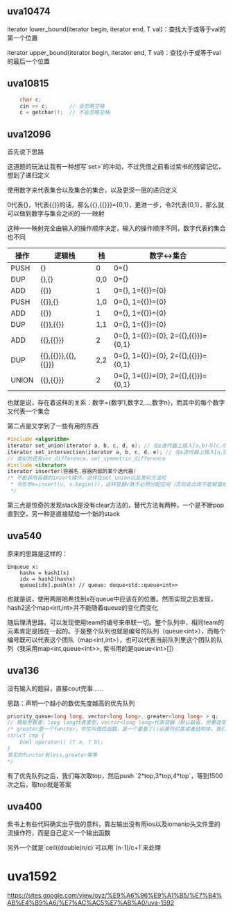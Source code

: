 
## uva10474
<p>iterator lower_bound(iterator begin, iterator end, T val)：查找大于或等于val的第一个位置</p>
<p>iterator upper_bound(iterator begin, iterator end, T val)：查找小于或等于val的最后一个位置</p>

## uva10815
```c++
    char c;
    cin >> c;       // 会忽略空格
    c = getchar();  // 不会忽略空格
```

## uva12096
<p>首先说下思路</p>
<p>这道题的玩法让我有一种想写`set<set<...>>`的冲动，不过凭借之前看过紫书的残留记忆，想到了递归定义</p>
<p>使用数字来代表集合以及集合的集合，以及更深一层的递归定义</p>
<p>0代表{}，1代表{{}}的话，那么{{},{{}}}={0,1}，更进一步，令2代表{0,1}，那么就可以做到数字与集合之间的一一映射</p>
<p>这种一一映射完全由输入的操作顺序决定，输入的操作顺序不同，数字代表的集合也不同</p>

操作 | 逻辑栈 | 栈 | 数字<->集合
---- | ----- | -- | ---------
PUSH | {} | 0 | 0={}
DUP | {},{} | 0,0 | 0={}
ADD | {{}} | 1 | 0={}, 1={{}}={0}
PUSH | {{}},{} | 1,0 | 0={}, 1={{}}={0}
ADD | {{}} | 1 | 0={}, 1={{}}={0}
DUP | {{}},{{}} | 1,1 | 0={}, 1={{}}={0}
ADD | {{},{{}}} | 2 | 0={}, 1={{}}={0}, 2={{},{{}}}={0,1}
DUP | {{},{{}}},{{},{{}}} | 2,2 | 0={}, 1={{}}={0}, 2={{},{{}}}={0,1}
UNION | {{},{{}}} | 2 | 0={}, 1={{}}={0}, 2={{},{{}}}={0,1}

<p>也就是说，存在着这样的关系：数字={数字1,数字2,...,数字n}，而其中的每个数字又代表一个集合</p>
<p>第二点是又学到了一些有用的东西</p>

```c++
#include <algorithm>
iterator set_union(iterator a, b, c, d, e); // 在e迭代器上插入[a,b)与[c,d)的并集, 返回最后一个插入的迭代器的下一个迭代器
iterator set_intersection(iterator a, b, c, d, e); // 在e迭代器上插入[a,b)与[c,d)的交集, 返回最后一个插入的迭代器的下一个迭代器
// 类似的还有set_difference，set_symmetric_difference
#include <iterator>
iterator inserter(容器名,容器内部的某个迭代器) 
/* 不断调用容器的insert操作，这样在set_union以及类似方法时
 * 令形参e=insert(v, v.begin())，这样容器v就不必预分配空间（否则会出现不能赋值给常量的错误）
 */
```

<p>第三点是惊奇的发现stack是没有clear方法的，替代方法有两种，一个是不断pop直到空，另一种是直接赋给一个新的stack</p>

## uva540
原来的思路是这样的：

```
Enqueue x:
    hashx = hash1(x)
    idx = hash2(hashx)
    queue[idx].push(x) // queue: deque<std::queue<int>>
```
<p>也就是说，使用两层哈希找到x在queue中应该在的位置。然而实现之后发现，hash2这个map&lt;int,int&gt;并不能随着queue的变化而变化</p>
<p>随后理清思路，可以发现使用team的编号来串联一切。整个队列中，相同team的元素肯定是团在一起的。于是整个队列也就是编号的队列（queue&lt;int&gt;），而每个编号既可以代表这个团队（map&lt;int,int&gt;），也可以代表当前队列里这个团队的队列（我采用map&lt;int,queue&lt;int&gt;&gt;, 紫书用的是queue&lt;int&gt;[]）</p>

## uva136
<p>没有输入的题目，直接cout完事……</p>
<p>思路：声明一个越小的数优先度越高的优先队列</p>

```c++
priority_queue<long long, vector<long long>, greater<long long> > q;
// 模板参数里，long long代表类型，vector<long long>代表容器（默认缺省，但要改变优先度就要填上）
/* greater是一个functor，中文叫做仿函数，是一个重载了()运算符的类或者结构体，我们甚至能自己定义比较函数
struct cmp {
    bool operator() (T a, T b);
}
常见的functor有less,greater等等
*/
```
<p>有了优先队列之后，我们每次取top，然后push `2*top,3*top,4*top`，等到1500次之后，取top就是答案</p>

## uva400
<p>紫书上有些代码确实出乎我的意料，靠左输出没有用ios以及iomanip头文件里的流操作符，而是自己定义一个输出函数</p>
<p>另外一个就是`ceil((double)n/c)`可以用`(n-1)/c+1`来处理</p>

# uva1592
https://sites.google.com/view/oyz/%E9%A6%96%E9%A1%B5/%E7%B4%AB%E4%B9%A6/%E7%AC%AC5%E7%AB%A0/uva-1592
